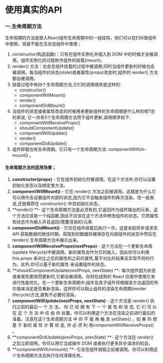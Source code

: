# 使用真实的API

### 一.生命周期方法

生命周期的方法是嵌入React组件生命周期中的一组挂钩，他们可以在ES6类组件中使用，但是不能在无状态组件中使用；

1. constructor(构造函数)：只有在组件实例化并插入到 DOM 中的时候才会被调用。组件实例化的过程称作组件的挂载(mount)。
2. render() 方法：也会在组件挂载的过程中被调用,同时当组件更新的时候也会被调用。每当组件的状态(state)或者属性(props)改变时,组件的 render() 方法都会被调用。
3. 挂载过程中有四个生命周期方法,它们的调用顺序是这样的:
   * constructor()
   * componentWillMount()
   * render()
   * componentDidMount()
4. 当组件的状态或者属性改变的时候用来更新组件的生命周期是什么样的呢?总的来说,
   它一共有5个生命周期方法用于组件更新,调用顺序如下:
   * componentWillReceiveProps()
   * shouldComponentUpdate()
   * componentWillUpdate()
   * render()
   * componentDidUpdate()
5. 组件卸载也有生命周期。它只有一个生命周期方法: componentWillUn-mount() 。

#### 生命周期方法的适用场景；

1. **constructor(props)** - 它在组件初始化时被调用。在这个方法中,你可以设置初始化状态以及绑定类方法。
2. **componentWillMount()** - 它在 render() 方法之前被调用。这就是为什么它可以用作去设置组件内部的状态,因为它不会触发组件的再次渲染。但一般来说,还是推荐在 constructor() 中去初始化状态。
3. **render() **- 这个生命周期方法是必须有的,它返回作为组件输出的元素。这个方法应该是一个纯函数,因此不应该在这个方法中修改组件的状态。它把属性和状态作为输入并且返回(需要渲染的)元素
4. **componentDidMount()** - 它仅在组件挂载后执行一次。这是发起异步请求去 API 获取数据的绝佳时期。获取到的数据将被保存在内部组件的状态中然后在 render() 生命周期方法中展示出来。
5. **componentWillReceiveProps(nextProps)** - 这个方法在一个更新生命周(update lifecycle)中被调用。新的属性会作为它的输入。因此你可以利用 this.props 来对比之后的属性和之前的属性,基于对比的结果去实现不同的行为。此外,你可以基于新的属性
   来设置组件的状态。
6. **shouldComponentUpdate(nextProps, nextState) **- 每次组件因为状态或者属性更改而更新时,它都会被调用。你将在成熟的 React 应用中使用它来进行性能优化。在一个更新生命周期中,组件及其子组件将根据该方法返回的布尔值来决定是否重新渲染。这样你可以阻止组件的渲染生命周期(render lifecycle)方法,避免不必要的渲染。
7. **componentWillUpdate(nextProps, nextState)** - 这个方法是 render() 执行之前的最后一 个 方 法。 你 已 经 拥 有 下 一 个 属 性 和 状 态, 它 们 可 以 在 这 个 方 法 中 任 由 你 处置。你可以利用这个方法在渲染之前进行最后的准备。注意在这个生命周期方法 中 你 不 能 再 触 发 setState() 。如 果 你 想 基 于 新的 属 性 计 算 状 态, 你 必 须 利 用componentWillReceiveProps() 。
8. **componentDidUpdate(prevProps, prevState) **- 这个方法在 render() 之后立即调用。你可以用它当成操作 DOM 或者执行更多异步请求的机会。
9. **componentWillUnmount() **- 它会在组件销毁之前被调用。你可以利用这个生命周期方法去执行任何清理任务。



